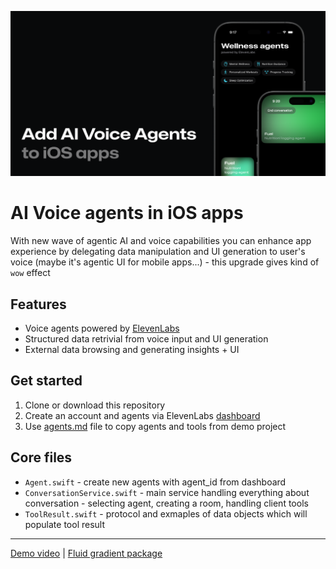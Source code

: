 ![Banner](https://github.com/mireabot/ElevenLabsiOSAgents/blob/main/AI%20voice%20agents%20cover.png)
# AI Voice agents in iOS apps
With new wave of agentic AI and voice capabilities you can enhance app experience by delegating data manipulation and UI generation to user's voice (maybe it's agentic UI for mobile apps...) - this upgrade gives kind of `wow` effect
## Features
- Voice agents powered by [ElevenLabs](https://elevenlabs.io/)
- Structured data retrivial from voice input and UI generation
- External data browsing and generating insights + UI
## Get started
1. Clone or download this repository
2. Create an account and agents via ElevenLabs [dashboard](https://elevenlabs.io/app/agents)
3. Use [agents.md](https://github.com/mireabot/ElevenLabsiOSAgents/blob/main/agents.md) file to copy agents and tools from demo project
## Core files
- `Agent.swift` - create new agents with agent_id from dashboard
- `ConversationService.swift` - main service handling everything about conversation - selecting agent, creating a room, handling client tools
- `ToolResult.swift` - protocol and exmaples of data objects which will populate tool result

---
[Demo video](https://youtu.be/xEtDY_ip300) | [Fluid gradient package](https://github.com/Cindori/FluidGradient)
